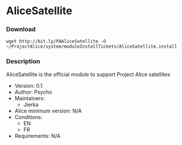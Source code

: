 # AliceSatellite

### Download
`wget http://bit.ly/PAAliceSatellite -O ~/ProjectAlice/system/moduleInstallTickets/AliceSatellite.install`

### Description
AliceSatellite is the official module to support Project Alice satellites

- Version: 0.1
- Author: Psycho
- Maintainers:
  - Jierka
- Alice minimum version: N/A
- Conditions:
  - EN
  - FR
- Requirements: N/A
